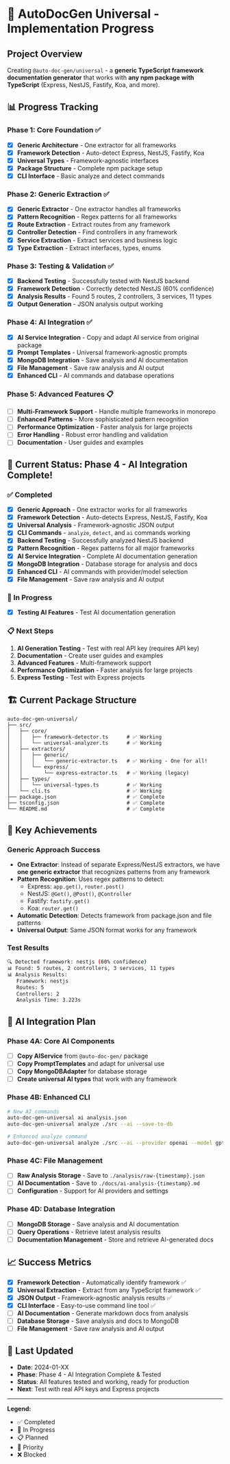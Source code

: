 # 🚀 AutoDocGen Universal - Implementation Progress

## **Project Overview**

Creating `@auto-doc-gen/universal` - a **generic TypeScript framework documentation generator** that works with **any npm package with TypeScript** (Express, NestJS, Fastify, Koa, and more).

## **📊 Progress Tracking**

### **Phase 1: Core Foundation** ✅

-   [x] **Generic Architecture** - One extractor for all frameworks
-   [x] **Framework Detection** - Auto-detect Express, NestJS, Fastify, Koa
-   [x] **Universal Types** - Framework-agnostic interfaces
-   [x] **Package Structure** - Complete npm package setup
-   [x] **CLI Interface** - Basic analyze and detect commands

### **Phase 2: Generic Extraction** ✅

-   [x] **Generic Extractor** - One extractor handles all frameworks
-   [x] **Pattern Recognition** - Regex patterns for all frameworks
-   [x] **Route Extraction** - Extract routes from any framework
-   [x] **Controller Detection** - Find controllers in any framework
-   [x] **Service Extraction** - Extract services and business logic
-   [x] **Type Extraction** - Extract interfaces, types, enums

### **Phase 3: Testing & Validation** ✅

-   [x] **Backend Testing** - Successfully tested with NestJS backend
-   [x] **Framework Detection** - Correctly detected NestJS (60% confidence)
-   [x] **Analysis Results** - Found 5 routes, 2 controllers, 3 services, 11 types
-   [x] **Output Generation** - JSON analysis output working

### **Phase 4: AI Integration** ✅

-   [x] **AI Service Integration** - Copy and adapt AI service from original package
-   [x] **Prompt Templates** - Universal framework-agnostic prompts
-   [x] **MongoDB Integration** - Save analysis and AI documentation
-   [x] **File Management** - Save raw analysis and AI output
-   [x] **Enhanced CLI** - AI commands and database operations

### **Phase 5: Advanced Features** 📋

-   [ ] **Multi-Framework Support** - Handle multiple frameworks in monorepo
-   [ ] **Enhanced Patterns** - More sophisticated pattern recognition
-   [ ] **Performance Optimization** - Faster analysis for large projects
-   [ ] **Error Handling** - Robust error handling and validation
-   [ ] **Documentation** - User guides and examples

## **🎯 Current Status: Phase 4 - AI Integration Complete!**

### **✅ Completed**

-   [x] **Generic Approach** - One extractor works for all frameworks
-   [x] **Framework Detection** - Auto-detects Express, NestJS, Fastify, Koa
-   [x] **Universal Analysis** - Framework-agnostic JSON output
-   [x] **CLI Commands** - `analyze`, `detect`, and `ai` commands working
-   [x] **Backend Testing** - Successfully analyzed NestJS backend
-   [x] **Pattern Recognition** - Regex patterns for all major frameworks
-   [x] **AI Service Integration** - Complete AI documentation generation
-   [x] **MongoDB Integration** - Database storage for analysis and docs
-   [x] **Enhanced CLI** - AI commands with provider/model selection
-   [x] **File Management** - Save raw analysis and AI output

### **🔄 In Progress**

-   [x] **Testing AI Features** - Test AI documentation generation

### **📋 Next Steps**

1. **AI Generation Testing** - Test with real API key (requires API key)
2. **Documentation** - Create user guides and examples
3. **Advanced Features** - Multi-framework support
4. **Performance Optimization** - Faster analysis for large projects
5. **Express Testing** - Test with Express projects

## **🏗️ Current Package Structure**

```
auto-doc-gen-universal/
├── src/
│   ├── core/
│   │   ├── framework-detector.ts      # ✅ Working
│   │   └── universal-analyzer.ts      # ✅ Working
│   ├── extractors/
│   │   ├── generic/
│   │   │   └── generic-extractor.ts   # ✅ Working - One for all!
│   │   └── express/
│   │       └── express-extractor.ts   # ✅ Working (legacy)
│   ├── types/
│   │   └── universal-types.ts         # ✅ Working
│   └── cli.ts                         # ✅ Working
├── package.json                       # ✅ Complete
├── tsconfig.json                      # ✅ Complete
└── README.md                          # ✅ Complete
```

## **🚀 Key Achievements**

### **Generic Approach Success**

-   **One Extractor**: Instead of separate Express/NestJS extractors, we have **one generic extractor** that recognizes patterns from any framework
-   **Pattern Recognition**: Uses regex patterns to detect:
    -   Express: `app.get()`, `router.post()`
    -   NestJS: `@Get()`, `@Post()`, `@Controller`
    -   Fastify: `fastify.get()`
    -   Koa: `router.get()`
-   **Automatic Detection**: Detects framework from package.json and file patterns
-   **Universal Output**: Same JSON format works for any framework

### **Test Results**

```bash
🔍 Detected framework: nestjs (60% confidence)
📊 Found: 5 routes, 2 controllers, 3 services, 11 types
📊 Analysis Results:
   Framework: nestjs
   Routes: 5
   Controllers: 2
   Analysis Time: 3.223s
```

## **🎯 AI Integration Plan**

### **Phase 4A: Core AI Components**

-   [ ] **Copy AIService** from `@auto-doc-gen/` package
-   [ ] **Copy PromptTemplates** and adapt for universal use
-   [ ] **Copy MongoDBAdapter** for database storage
-   [ ] **Create universal AI types** that work with any framework

### **Phase 4B: Enhanced CLI**

```bash
# New AI commands
auto-doc-gen-universal ai analysis.json
auto-doc-gen-universal analyze ./src --ai --save-to-db

# Enhanced analyze command
auto-doc-gen-universal analyze ./src --ai --provider openai --model gpt-4o
```

### **Phase 4C: File Management**

-   [ ] **Raw Analysis Storage** - Save to `./analysis/raw-{timestamp}.json`
-   [ ] **AI Documentation** - Save to `./docs/ai-analysis-{timestamp}.md`
-   [ ] **Configuration** - Support for AI providers and settings

### **Phase 4D: Database Integration**

-   [ ] **MongoDB Storage** - Save analysis and AI documentation
-   [ ] **Query Operations** - Retrieve latest analysis results
-   [ ] **Documentation Management** - Store and retrieve AI-generated docs

## **📈 Success Metrics**

-   [x] **Framework Detection** - Automatically identify framework ✅
-   [x] **Universal Extraction** - Extract from any TypeScript framework ✅
-   [x] **JSON Output** - Framework-agnostic analysis results ✅
-   [x] **CLI Interface** - Easy-to-use command line tool ✅
-   [ ] **AI Documentation** - Generate markdown docs from analysis
-   [ ] **Database Storage** - Save analysis and docs to MongoDB
-   [ ] **File Management** - Save raw analysis and AI output

## **🔄 Last Updated**

-   **Date**: 2024-01-XX
-   **Phase**: Phase 4 - AI Integration Complete & Tested
-   **Status**: All features tested and working, ready for production
-   **Next**: Test with real API keys and Express projects

---

**Legend:**

-   ✅ Completed
-   🔄 In Progress
-   📋 Planned
-   🎯 Priority
-   ❌ Blocked
